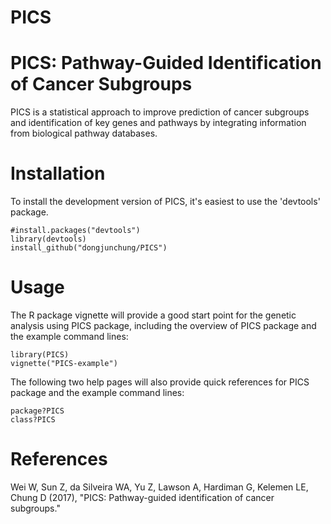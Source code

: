 # PICS
PICS: Pathway-Guided Identification of Cancer Subgroups
===

PICS is a statistical approach to improve prediction of cancer subgroups and identification of key genes and pathways by integrating information from biological pathway databases.

Installation
===========

To install the development version of PICS, it's easiest to use the 'devtools' package.

```
#install.packages("devtools")
library(devtools)
install_github("dongjunchung/PICS")
```

Usage
===========

The R package vignette will provide a good start point for the genetic analysis using PICS package, including the overview of PICS package and the example command lines:

```
library(PICS)
vignette("PICS-example")
```
The following two help pages will also provide quick references for PICS package and the example command lines:

```
package?PICS
class?PICS
```

References
==========

Wei W, Sun Z, da Silveira WA, Yu Z, Lawson A, Hardiman G, Kelemen LE, Chung D (2017), "PICS: Pathway-guided identification of cancer subgroups."
